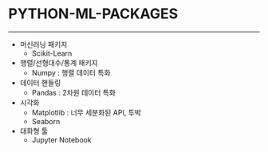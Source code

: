# PYTHON-ML-PACKAGES
----

* 머신러닝 패키지
    * Scikit-Learn
* 행렬/선형대수/통계 패키지
    * Numpy : 행렬 데이터 특화
* 데이터 핸들링
    * Pandas : 2차원 데이터 특화
* 시각화
    * Matplotlib : 너무 세분화된 API, 투박
    * Seaborn
* 대화형 툴
    * Jupyter Notebook